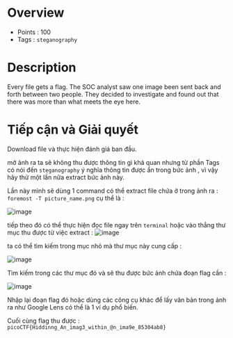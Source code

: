 # Overview #
* Points : 100
* Tags : `steganography`

# Description #
Every file gets a flag.
The SOC analyst saw one image been sent back and forth between two people. They decided to investigate and found out that there was more than what meets the eye here.

# Tiếp cận và Giải quyết #

Download file và thực hiện đánh giá ban đầu.

mở ảnh ra ta sẽ không thu được thông tin gì khả quan nhưng từ phần Tags có nói đến `steganography` ý nghĩa thông tin được ẩn trong bức ảnh , vì vậy hãy thử một lần nữa extract bức ảnh này.

Lần này mình sẽ dùng 1 command có thể extract file chứa ở trong ảnh ra :
`foremost -T picture_name.png` cụ thể là :

![image](https://user-images.githubusercontent.com/126185640/229830032-7246066e-55c6-421c-9bd0-7731ba945dd6.png)

tiếp theo đó có thể thực hiện đọc file ngay trên `terminal` hoặc vào thẳng thư mục thu được từ việc extract :
![image](https://user-images.githubusercontent.com/126185640/229830715-b85c5651-c0fd-4560-a60f-71a8e015b503.png)

ta có thể tìm kiếm trong mục nhỏ mà thư mục này cung cấp : 

![image](https://user-images.githubusercontent.com/126185640/229830920-616b1107-96cf-47e5-ba8e-f2999ad5319c.png)

Tìm kiếm trong các thư mục đó và sẽ thu được bức ảnh chứa đoạn flag cần :

![image](https://user-images.githubusercontent.com/126185640/229831111-db76ab44-4c4d-46af-b57d-f90d215a582e.png)

Nhập lại đoạn flag đó hoặc dùng các công cụ khác để lấy văn bản trong ảnh ra như Google Lens có thể là 1 ví dụ phổ biến.

Cuối cùng flag thu được : `picoCTF{Hiddinng_An_imag3_within_@n_ima9e_85304ab8}`
